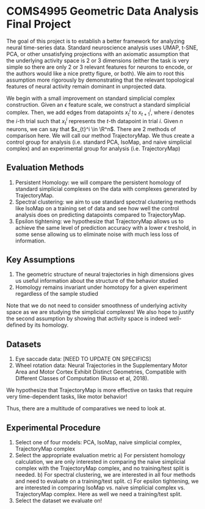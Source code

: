 # COMS4995 Geometric Data Analysis Final Project

The goal of this project is to establish a better framework for analyzing neural time-series data. Standard neuroscience analysis uses UMAP, t-SNE, PCA, or other unsatisfying projections with an axiomatic assumption that the underlying activity space is 2 or 3 dimensions (either the task is very simple so there are only 2 or 3 relevant features for neurons to encode, or the authors would like a nice pretty figure, or both).  We aim to root this assumption more rigorously by demonstrating that the relevant topological features of neural activity remain dominant in unprojected data.

We begin with a small improvement on standard simplicial complex construction. Given an $\epsilon$ feature scale, we construct a standard simplicial complex. Then, we add edges from datapoints $x_{t}^i$ to $x_{t+1}^i$, where $i$ denotes the $i$-th trial such that $x_{t}^i$ represents the $t$-th datapoint in trial $i$. Given $n$ neurons, we can say that $x_{t}^i \in \R^n$. There are 2 methods of comparison here. We will call our method TrajectoryMap. We thus create a control group for analysis (i.e. standard PCA, IsoMap, and naive simplicial complex) and an experimental group for analysis (i.e. TrajectoryMap)

## Evaluation Methods
1) Persistent Homology: we will compare the persistent homology of standard simplicial complexes on the data with complexes generated by TrajectoryMap. 
2) Spectral clustering: we aim to use standard spectral clustering methods like IsoMap on a training set of data and see how well the control analysis does on predicting datapoints compared to TrajectoryMap.
3) Epsilon tightening: we hypothesize that TrajectoryMap allows us to achieve the same level of prediction accuracy with a lower $\epsilon$ treshold, in some sense allowing us to eliminate noise with much less loss of information.

## Key Assumptions
1) The geometric structure of neural trajectories in high dimensions gives us useful information about the structure of the behavior studied
2) Homology remains invariant under homotopy for a given experiment regardless of the sample studied

Note that we do not need to consider smoothness of underlying activity space as we are studying the simplicial complexes! We also hope to justify the second assumption by showing that activity space is indeed well-defined by its homology. 

## Datasets
1) Eye saccade data: [NEED TO UPDATE ON SPECIFICS]
2) Wheel rotation data: Neural Trajectories in the Supplementary Motor Area and Motor Cortex Exhibit Distinct Geometries, Compatible with Different Classes of Computation (Russo et al, 2018).

We hypothesize that TrajectoryMap is more effective on tasks that require very time-dependent tasks, like motor behavior!

Thus, there are a multitude of comparatives we need to look at.
## Experimental Procedure
1) Select one of four models: PCA, IsoMap, naive simplicial complex, TrajectoryMap complex
2) Select the appropriate evaluation metric
    a) For persistent homology calculation, we are only interested in comparing the naive simplicial complex with the TrajectoryMap complex, and no training/test split is needed. 
    b) For spectral clustering, we are interested in all four methods and need to evaluate on a training/test split.
    c) For epsilon tightening, we are interested in comparing IsoMap vs. naive simplicial complex vs. TrajectoryMap complex. Here as well we need a training/test split.
3) Select the dataset we evaluate on!
